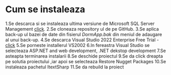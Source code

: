 # Cum se instaleaza
1.Se descarca si se instaleaza ultima versiune de Microsoft SQL Server Management [click](https://learn.microsoft.com/en-us/sql/ssms/download-sql-server-management-studio-ssms?view=sql-server-ver16).
2.Se cloneaza repository ul de pe GitHub.
3.Se aplica back-up ul bazei de date din fisierul *DormApp.bak* din meniul de adaugare al unui back-up.
4.Se descarca Visual Studio 2022 Enterprise Free Trial -[click]([https://visualstudio.microsoft.com/vs/enterprise/](https://visualstudio.microsoft.com/thank-you-downloading-visual-studio/?sku=Enterprise&channel=Release&version=VS2022&source=VSLandingPage&cid=2414&workload=dotnetwebcloud&flight=FlipMacCodeCF;35d&installerFlight=FlipMacCodeCF;35d&passive=false#dotnet)https://visualstudio.microsoft.com/thank-you-downloading-visual-studio/?sku=Enterprise&channel=Release&version=VS2022&source=VSLandingPage&cid=2414&workload=dotnetwebcloud&flight=FlipMacCodeCF;35d&installerFlight=FlipMacCodeCF;35d&passive=false#dotnet)
5.Se porneste installerul VS2002
6.In fereastra Visual Studio se selecteaza ASP.NET and web development, .NET dekstop development 
7.Se asteapta terminarea instalarii
8.Se deschide proiectul
9.Se da click dreapta pe solutia proiectului ,iar apoi se selecteaza Restore Nugget Packages
10.Se instaleaza pachetul ItextSharp
11.Se da rebuild la proiect

